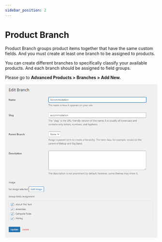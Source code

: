 ```yaml
---
sidebar_position: 2
---
```

# Product Branch

Product Branch groups product items together that have the same custom fields. And you must create at least one branch to be assigned to products.

You can create different branches to specifically classify your available products. And each branch should be assigned to field groups.

Please go to **Advanced Products > Branches > Add New.**


![branch](../img/branch.jpeg)

